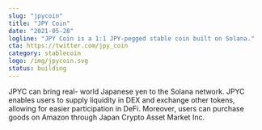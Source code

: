```yaml
---
slug: "jpycoin"
title: "JPY Coin"
date: "2021-05-28"
logline: "JPY Coin is a 1:1 JPY-pegged stable coin built on Solana."
cta: https://twitter.com/jpy_coin
category: stablecoin
logo: /img/jpycoin.svg
status: building
---
```


JPYC can bring real- world Japanese yen to the Solana network. JPYC enables users to supply liquidity in DEX and exchange other tokens, allowing for easier participation in DeFi. Moreover, users can purchase goods on Amazon through Japan Crypto Asset Market Inc.
